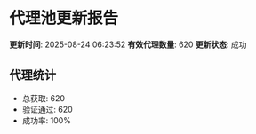# 代理池更新报告

**更新时间**: 2025-08-24 06:23:52
**有效代理数量**: 620
**更新状态**:  成功

## 代理统计
- 总获取: 620
- 验证通过: 620
- 成功率: 100%
